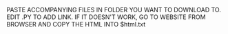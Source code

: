 PASTE ACCOMPANYING FILES IN FOLDER YOU WANT TO DOWNLOAD TO. 
EDIT .PY TO ADD LINK. 
IF IT DOESN'T WORK, GO TO WEBSITE FROM BROWSER AND COPY THE HTML INTO $html.txt